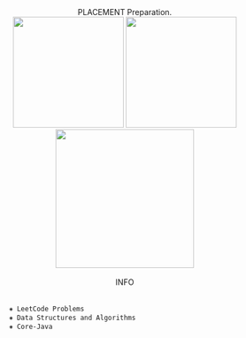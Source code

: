 <div align="center"> PLACEMENT Preparation. </div>
<div align="center"> <img src="https://user-images.githubusercontent.com/78722016/194749102-d85c181e-87aa-4091-ba22-a47515e7c7e8.png" width="200">  <img src="https://user-images.githubusercontent.com/78722016/194749368-eee2aca6-527e-45fe-8943-bea92503cddd.png" width="200"> </div>
<div align="center"> <img src="https://user-images.githubusercontent.com/78722016/136835588-f83494bc-4b45-4316-acf7-b4853ba84011.jpg" width="250">  </div> 
<br>
<div align="center"> INFO </div> </br>


          ⁕ LeetCode Problems
          ⁕ Data Structures and Algorithms
          ⁕ Core-Java
